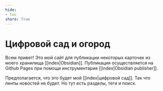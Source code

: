 ```yaml
---
hide: 
- toc
share: True
---
```

# Цифровой сад и огород
Всем привет! Это мой сайт для публикации некоторых карточек из моего хранилища [[index|Obsidian]]. Публикация осуществляется на Github Pages при помощи инструментария [[index|Obsidian publisher]].

Предполагается, что это будет мой [[index|цифровой сад]]. Так что ленты новостей не будет. Но тут есть разделы, теги и поиск.